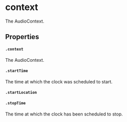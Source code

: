 

# context

<p>The AudioContext.</p>












## Properties


#### `.context`

<p>The AudioContext.</p>





#### `.startTime`

<p>The time at which the clock was scheduled to start.</p>





#### `.startLocation`






#### `.stopTime`

<p>The time at which the clock has been scheduled to stop.</p>




















